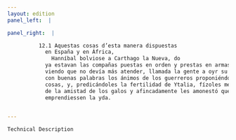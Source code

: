 ```yaml
---
layout: edition
panel_left:  |

panel_right:  |

          12.1 Aquestas cosas d’esta manera dispuestas
            en España y en África,
              Hanníbal bolviose a Carthago la Nueva, do
            ya estavan las compañas puestas en orden y prestas en armas. 2 Assí que,
            viendo que no devía más atender, llamada la gente a oyr su razonamiento, quiso confirmar
            con buenas palabras los ánimos de los guerreros proponiéndoles sperança de grandes
            cosas, y, predicándoles la fertilidad de Ytalia, fízoles memoria
            de la amistad de los galos y afincadamente les amonestó que con alegres ánimos
            emprendiessen la yda.
        

---
```



    Technical Description
